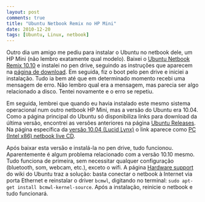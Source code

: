 ```yaml
---
layout: post
comments: true
title: "Ubuntu Netbook Remix no HP Mini"
date: 2010-12-20
tags: [Ubuntu, Linux, netbook]
---
```

Outro dia um amigo me pediu para instalar o Ubuntu no netbook dele, um HP Mini (não lembro exatamente qual modelo). Baixei o [Ubuntu Netbook Remix 10.10](http://www.ubuntu.com/netbook) e instalei no pen drive, seguindo as instruções que aparecem na [página de download](http://www.ubuntu.com/netbook/get-ubuntu/download). Em seguida, fiz o boot pelo pen drive e iniciei a instalação. Tudo ia bem até que em determinado momento recebi uma mensagem de erro. Não lembro qual era a mensagem, mas parecia ser algo relacionado a disco. Tentei novamente e o erro se repetiu.

Em seguida, lembrei que quando eu havia instalado este mesmo sistema operacional num outro netbook HP Mini, mas a versão do Ubuntu era 10.04. Como a página principal do Ubuntu só disponibiliza links para download da última versão, encontrei as versões anteriores na página [Ubuntu Releases](http://releases.ubuntu.com/). Na página específica da [versão 10.04 (Lucid Lynx)](http://releases.ubuntu.com/lucid/) o link aparece como [PC (Intel x86) netbook live CD](http://releases.ubuntu.com/lucid/ubuntu-10.04-netbook-i386.iso).

Após baixar esta versão e instalá-la no pen drive, tudo funcionou. Aparentemente é algum problema relacionado com a versão 10.10 mesmo. Tudo funciona de primeira, sem necessitar qualquer configuração (bluetooth, som, webcam, etc.), exceto o wifi. A página [Hardware support](https://wiki.ubuntu.com/HardwareSupport/Machines/Netbooks) do wiki do Ubuntu traz a solução: basta conectar o netbook à Internet via porta Ethernet e reinstalar o driver `bcmwl`, digitando no terminal: `sudo apt-get install bcmwl-kernel-source`. Após a instalação, reinicie o netbook e tudo funcionará.
